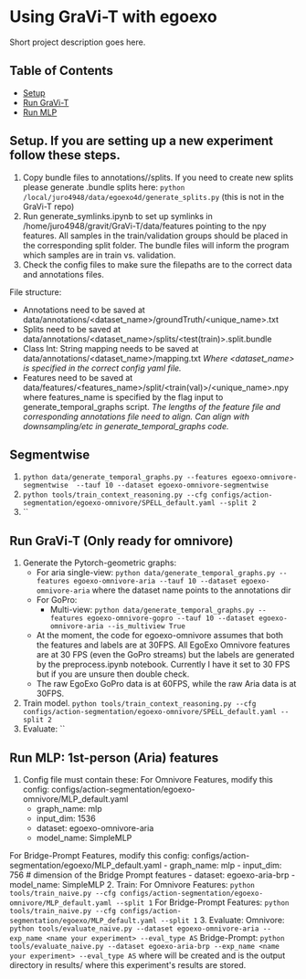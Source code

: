 # Using GraVi-T with egoexo

Short project description goes here.

## Table of Contents

- [Setup](#Setup)
- [Run GraVi-T](#GraVi-T)
- [Run MLP](#MLP)


## Setup. If you are setting up a new experiment follow these steps.
1. Copy bundle files to annotations/<dataset-name>/splits. If you need to create new splits please generate .bundle splits here: `python /local/juro4948/data/egoexo4d/generate_splits.py` (this is not in the GraVi-T repo)
2. Run generate_symlinks.ipynb to set up symlinks in /home/juro4948/gravit/GraVi-T/data/features pointing to the npy features. All samples in the train/validation groups should be placed in the corresponding split folder. The bundle files will inform the program which samples are in train vs. validation.
3. Check the config files to make sure the filepaths are to the correct data and annotations files.

File structure:
- Annotations need to be saved at data/annotations/<dataset_name>/groundTruth/<unique_name>.txt
- Splits need to be saved at data/annotations/<dataset_name>/splits/<test(train)>.split<n>.bundle
- Class Int: String mapping needs to be saved at data/annotations/<dataset_name>/mapping.txt
*Where <dataset_name> is specified in the correct config yaml file.*
- Features need to be saved at data/features/<features_name>/split<n>/<train(val)>/<unique_name>.npy where features_name is specified by the flag input to generate_temporal_graphs script.
*The lengths of the feature file and corresponding annotations file need to align. Can align with downsampling/etc in generate_temporal_graphs code.*


## Segmentwise
1. `python data/generate_temporal_graphs.py --features egoexo-omnivore-segmentwise  --tauf 10 --dataset egoexo-omnivore-segmentwise`
2. `python tools/train_context_reasoning.py --cfg configs/action-segmentation/egoexo-omnivore/SPELL_default.yaml --split 2`
3. ``

## Run GraVi-T (Only ready for omnivore)
1. Generate the Pytorch-geometric graphs: 
    -   For aria single-view: `python data/generate_temporal_graphs.py --features egoexo-omnivore-aria --tauf 10 --dataset egoexo-omnivore-aria` where the dataset name points to the annotations dir
    - For GoPro:
        -    Multi-view: `python data/generate_temporal_graphs.py --features egoexo-omnivore-gopro --tauf 10 --dataset egoexo-omnivore-aria --is_multiview True`
    - At the moment, the code for egoexo-omnivore assumes that both the features and labels are at 30FPS. All EgoExo Omnivore features are at 30 FPS (even the GoPro streams) but the labels are generated by the preprocess.ipynb notebook. Currently I have it set to 30 FPS but if you are unsure then double check. 
    - The raw EgoExo GoPro data is at 60FPS, while the raw Aria data is at 30FPS.
2. Train model. `python tools/train_context_reasoning.py --cfg configs/action-segmentation/egoexo-omnivore/SPELL_default.yaml --split 2`
3. Evaluate: ``

## Run MLP: 1st-person (Aria) features
1. Config file must contain these: 
For Omnivore Features, modify this config: configs/action-segmentation/egoexo-omnivore/MLP_default.yaml
    - graph_name: mlp
    - input_dim: 1536
    - dataset: egoexo-omnivore-aria
    - model_name: SimpleMLP

For Bridge-Prompt Features, modify this config: configs/action-segmentation/egoexo/MLP_default.yaml
    - graph_name: mlp
    - input_dim: 756 # dimension of the Bridge Prompt features
    - dataset: egoexo-aria-brp
    - model_name: SimpleMLP
2. Train: 
For Omnivore Features: `python tools/train_naive.py --cfg configs/action-segmentation/egoexo-omnivore/MLP_default.yaml --split 1`
For Bridge-Prompt Features: `python tools/train_naive.py --cfg configs/action-segmentation/egoexo/MLP_default.yaml --split 1`
3. Evaluate: 
Omnivore: `python tools/evaluate_naive.py --dataset egoexo-omnivore-aria --exp_name <name your experiment> --eval_type AS`
Bridge-Prompt: `python tools/evaluate_naive.py --dataset egoexo-aria-brp --exp_name <name your experiment> --eval_type AS`
where <name your experiment> will be created and is the output directory in results/ where this experiment's results are stored.
